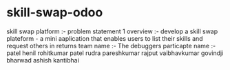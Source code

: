# skill-swap-odoo


skill swap platform :- problem statement 1
overview :- develop a skill swap plateform - a mini aaplication that enables users to list their skills and request others in returns
team name :- The debuggers
particapte name :- patel henil rohitkumar
                   patel rudra pareshkumar
                   rajput vaibhavkumar govindji
                   bharwad ashish kantibhai
